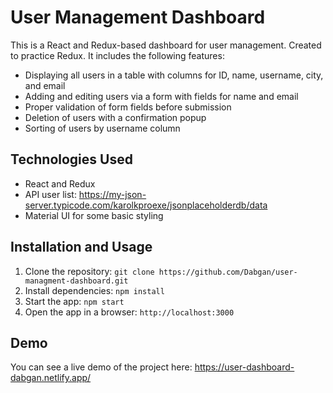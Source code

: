 # User Management Dashboard

This is a React and Redux-based dashboard for user management. Created to practice Redux. It includes the following features:

-   Displaying all users in a table with columns for ID, name, username, city, and email
-   Adding and editing users via a form with fields for name and email
-   Proper validation of form fields before submission
-   Deletion of users with a confirmation popup
-   Sorting of users by username column

## Technologies Used

-   React and Redux
-   API user list: https://my-json-server.typicode.com/karolkproexe/jsonplaceholderdb/data
-   Material UI for some basic styling

## Installation and Usage

1. Clone the repository: `git clone https://github.com/Dabgan/user-managment-dashboard.git`
2. Install dependencies: `npm install`
3. Start the app: `npm start`
4. Open the app in a browser: `http://localhost:3000`

## Demo

You can see a live demo of the project here: https://user-dashboard-dabgan.netlify.app/
